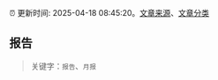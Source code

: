 :alarm_clock: 更新时间: 2025-04-18 08:45:20。[文章来源](/README.md)、[文章分类](/TAGS.md)

## 报告


> 关键字：`报告`、`月报`



